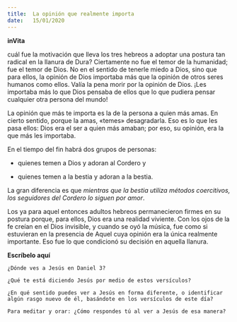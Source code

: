 ```yaml
---
title:  La opinión que realmente importa
date:   15/01/2020
---
```


**inVita**

cuál fue la motivación que lleva los tres hebreos a adoptar una postura tan radical en la llanura de Dura? Ciertamente no fue el temor de la humanidad; fue el temor de Dios. No en el sentido de tenerle miedo a Dios, sino que para ellos, la opinión de Dios importaba más que la opinión de otros seres humanos como ellos. Valía la pena morir por la opinión de Dios. ¡Les importaba más lo que Dios pensaba de ellos que lo que pudiera pensar cualquier otra persona del mundo!

La opinión que más te importa es la de la persona a quien más amas. En cierto sentido, porque la amas, «temes» desagradarla. Eso es lo que les pasa ellos: Dios era el ser a quien más amaban; por eso, su opinión, era la que más les importaba.

En el tiempo del fin habrá dos grupos de personas:

- quienes temen a Dios y adoran al Cordero y

- quienes temen a la bestia y adoran a la bestia.

La gran diferencia es que _mientras que la bestia utiliza métodos coercitivos, los seguidores del Cordero lo siguen por amor_.

Los ya para aquel entonces adultos hebreos permanecieron firmes en su postura porque, para ellos, Dios era una realidad viviente. Con los ojos de la fe creían en el Dios invisible, y cuando se oyó la música, fue como si estuvieran en la presencia de Aquel cuya opinión era la única realmente importante. Eso fue lo que condicionó su decisión en aquella llanura.

**Escríbelo aquí**

`¿Dónde ves a Jesús en Daniel 3?`

`¿Qué te está diciendo Jesús por medio de estos versículos?`

`¿En qué sentido puedes ver a Jesús en forma diferente, o identificar algún rasgo nuevo de él, basándote en los versículos de este día?`

`Para meditar y orar: ¿Cómo respondes tú al ver a Jesús de esa manera?`